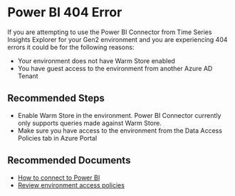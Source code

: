 <properties
  pagetitle="Power BI 404 Error "
  service="microsoft.timeseriesinsights"
  resource="environments"
  ms.author="lyhughes"
  selfhelptype="Generic"
  supporttopicids="32571145"
  productpesids="16244"
  cloudEnvironments="public,mooncake, fairfax, usnat, ussec"
  articleid="f8b7de2d-c9e0-4b09-acae-4f7e87923437"
  ownershipid="AzureIot_IotTSI" />
# Power BI 404 Error 

If you are attempting to use the Power BI Connector from Time Series Insights Explorer for your Gen2 environment and you are experiencing 404 errors it could be for the following reasons:

* Your environment does not have Warm Store enabled
* You have guest access to the environment from another Azure AD Tenant

## **Recommended Steps**

* Enable Warm Store in the environment. Power BI Connector currently only supports queries made against Warm Store. 
* Make sure you have access to the environment from the Data Access Policies tab in Azure Portal

## **Recommended Documents**

* [How to connect to Power BI](https://docs.microsoft.com/azure/time-series-insights/how-to-connect-power-bi#connect-data-from-azure-time-series-insights-to-power-bi)
* [Review environment access policies](https://docs.microsoft.com/azure/time-series-insights/concepts-access-policies)